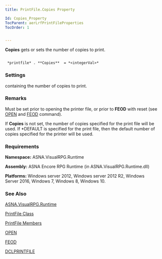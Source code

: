 ```yaml
---
title: PrintFile.Copies Property

Id: Copies_Property
TocParent: aerLrfPrintFileProperties
TocOrder: 1


---
```


**Copies** gets or sets the number of copies to print. 

```

 *printfile* . **Copies**  = *<integerVal>* 
```

### Settings
***<integerVal>*** containing the number of copies to print. 

### Remarks
Must be set prior to opening the printer file, or prior to **FEOD** with reset (see [OPEN](OPEN.html) and [FEOD](FEOD.html) command). 

If **Copies** is not set, the number of copies specified for the print file will be used. If *DEFAULT is specified for the print file, then the default number of copies specified for the printer will be used. 

### Requirements
**Namespace:** ASNA.VisualRPG.Runtime 

**Assembly:** ASNA Encore RPG Runtime (in ASNA.VisualRPG.Runtime.dll) 

**Platforms:** Windows server 2012, Windows server 2012 R2, Windows Server 2016, Windows 7, Windows 8, Windows 10. 

### See Also
[ASNA.VisualRPG.Runtime](ecrLrfRuntimeNamespace.html)

[PrintFile Class](ecrLrfPrintFileClass.html)

[PrintFile Members](ecrLrfPrintFileMembers.html)

[OPEN](OPEN.html)

[FEOD](FEOD.html)

[DCLPRINTFILE](DCLPRINTFILE.html) 
